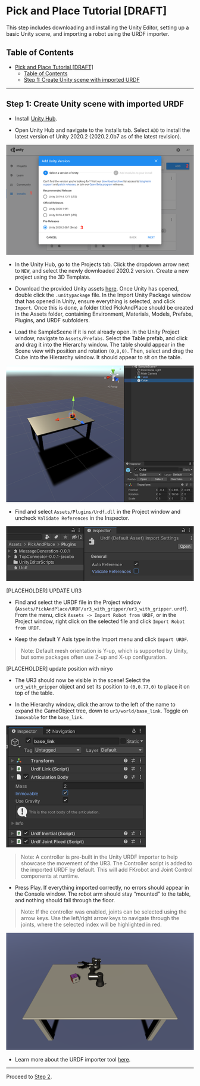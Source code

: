 # Pick and Place Tutorial [DRAFT]

This step includes downloading and installing the Unity Editor, setting up a basic Unity scene, and importing a robot using the URDF importer.

## Table of Contents
- [Pick and Place Tutorial [DRAFT]](#pick-and-place-tutorial-draft)
  - [Table of Contents](#table-of-contents)
  - [Step 1: Create Unity scene with imported URDF](#step-1-create-unity-scene-with-imported-urdf)
  
---

## Step 1: Create Unity scene with imported URDF
  
- Install [Unity Hub](https://unity3d.com/get-unity/download).
  
- Open Unity Hub and navigate to the Installs tab. Select `ADD` to install the latest version of Unity 2020.2 (2020.2.0b7 as of the latest revision).
   
![](img/1_hub.png) 

- In the Unity Hub, go to the Projects tab. Click the dropdown arrow next to `NEW`, and select the newly downloaded 2020.2 version. Create a new project using the 3D Template.
  
- Download the provided Unity assets [here](https://drive.google.com/file/d/1XVgXX_z_jlbT3s5NeKMbVpBpMrLlT9pY/view?usp=sharing). Once Unity has opened, double click the `.unitypackage` file. In the Import Unity Package window that has opened in Unity, ensure everything is selected, and click `Import`. Once this is done, a folder titled PickAndPlace should be created in the Assets folder, containing Environment, Materials, Models, Prefabs, Plugins, and URDF subfolders.
  
- Load the SampleScene if it is not already open. In the Unity Project window, navigate to `Assets/Prefabs`. Select the Table prefab, and click and drag it into the Hierarchy window. The table should appear in the Scene view with position and rotation `(0,0,0)`. Then, select and drag the Cube into the Hierarchy window. It should appear to sit on the table.

![](img/1_cube.png) 

- Find and select `Assets/Plugins/Urdf.dll` in the Project window and uncheck `Validate References` in the Inspector.
  
![](img/1_dll.png) 

[PLACEHOLDER] UPDATE UR3

- Find and select the URDF file in the Project window (`Assets/PickAndPlace/URDF/ur3_with_gripper/ur3_with_gripper.urdf`). From the menu, click `Assets -> Import Robot from URDF`, or in the Project window, right click on the selected file and click `Import Robot from URDF`.
  
- Keep the default Y Axis type in the Import menu and click `Import URDF`.
  
> Note: Default mesh orientation is Y-up, which is supported by Unity, but some packages often use Z-up and X-up configuration.

[PLACEHOLDER] update position with niryo 

- The UR3 should now be visible in the scene! Select the `ur3_with_gripper` object and set its position to `(0,0.77,0)` to place it on top of the table.
  
- In the Hierarchy window, click the arrow to the left of the name to expand the GameObject tree, down to `ur3/world/base_link`. Toggle on `Immovable` for the `base_link`.

![](img/1_base.png) 

> Note: A controller is pre-built in the Unity URDF importer to help showcase the movement of the UR3. The Controller script is added to the imported URDF by default. This will add FKrobot and Joint Control components at runtime. 

- Press Play. If everything imported correctly, no errors should appear in the Console window. The robot arm should stay “mounted” to the table, and nothing should fall through the floor. 
  
> Note: If the controller was enabled, joints can be selected using the arrow keys. Use the left/right arrow keys to navigate through the joints, where the selected index will be highlighted in red.

![](img/1_end.png) 

- Learn more about the URDF importer tool [here](https://github.com/Unity-Technologies/Robotics-Tutorials/blob/master/urdf_tutorial.md).

---

Proceed to [Step 2](2_ros_tcp.md).